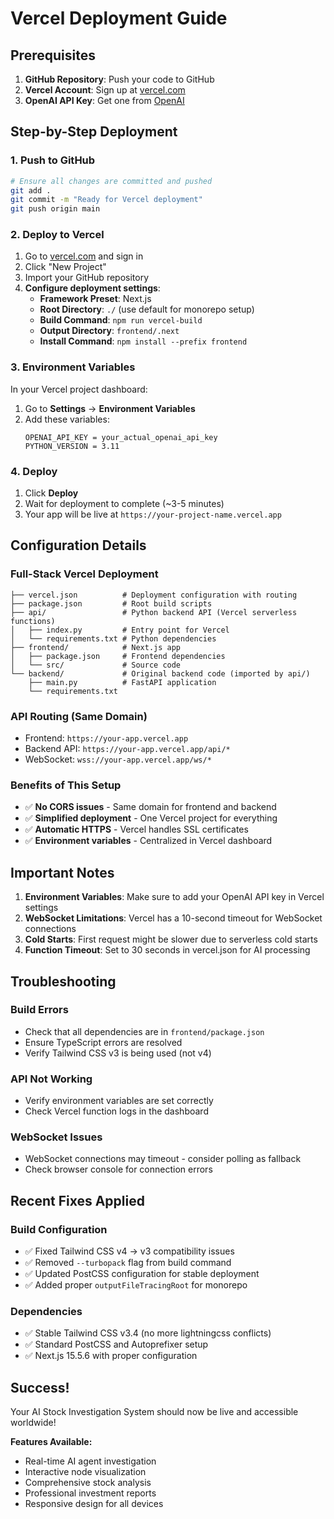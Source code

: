 # Vercel Deployment Guide

## Prerequisites
1. **GitHub Repository**: Push your code to GitHub
2. **Vercel Account**: Sign up at [vercel.com](https://vercel.com)
3. **OpenAI API Key**: Get one from [OpenAI](https://platform.openai.com/api-keys)

## Step-by-Step Deployment

### 1. **Push to GitHub**
```bash
# Ensure all changes are committed and pushed
git add .
git commit -m "Ready for Vercel deployment"
git push origin main
```

### 2. **Deploy to Vercel**
1. Go to [vercel.com](https://vercel.com) and sign in
2. Click "New Project"
3. Import your GitHub repository
4. **Configure deployment settings**:
   - **Framework Preset**: Next.js
   - **Root Directory**: `./` (use default for monorepo setup)
   - **Build Command**: `npm run vercel-build`
   - **Output Directory**: `frontend/.next`
   - **Install Command**: `npm install --prefix frontend`

### 3. **Environment Variables**
In your Vercel project dashboard:
1. Go to **Settings** → **Environment Variables**
2. Add these variables:
   ```
   OPENAI_API_KEY = your_actual_openai_api_key
   PYTHON_VERSION = 3.11
   ```

### 4. **Deploy**
1. Click **Deploy**
2. Wait for deployment to complete (~3-5 minutes)
3. Your app will be live at `https://your-project-name.vercel.app`

## Configuration Details

### **Full-Stack Vercel Deployment**
```
├── vercel.json          # Deployment configuration with routing
├── package.json         # Root build scripts
├── api/                 # Python backend API (Vercel serverless functions)
│   ├── index.py         # Entry point for Vercel
│   └── requirements.txt # Python dependencies
├── frontend/            # Next.js app
│   ├── package.json     # Frontend dependencies
│   └── src/             # Source code
└── backend/             # Original backend code (imported by api/)
    ├── main.py          # FastAPI application
    └── requirements.txt
```

### **API Routing (Same Domain)**
- Frontend: `https://your-app.vercel.app`
- Backend API: `https://your-app.vercel.app/api/*`
- WebSocket: `wss://your-app.vercel.app/ws/*`

### **Benefits of This Setup**
- ✅ **No CORS issues** - Same domain for frontend and backend
- ✅ **Simplified deployment** - One Vercel project for everything
- ✅ **Automatic HTTPS** - Vercel handles SSL certificates
- ✅ **Environment variables** - Centralized in Vercel dashboard

## Important Notes

1. **Environment Variables**: Make sure to add your OpenAI API key in Vercel settings
2. **WebSocket Limitations**: Vercel has a 10-second timeout for WebSocket connections
3. **Cold Starts**: First request might be slower due to serverless cold starts
4. **Function Timeout**: Set to 30 seconds in vercel.json for AI processing

## Troubleshooting

### **Build Errors**
- Check that all dependencies are in `frontend/package.json`
- Ensure TypeScript errors are resolved
- Verify Tailwind CSS v3 is being used (not v4)

### **API Not Working**
- Verify environment variables are set correctly
- Check Vercel function logs in the dashboard

### **WebSocket Issues**
- WebSocket connections may timeout - consider polling as fallback
- Check browser console for connection errors

## Recent Fixes Applied

### **Build Configuration**
- ✅ Fixed Tailwind CSS v4 → v3 compatibility issues
- ✅ Removed `--turbopack` flag from build command
- ✅ Updated PostCSS configuration for stable deployment
- ✅ Added proper `outputFileTracingRoot` for monorepo

### **Dependencies**
- ✅ Stable Tailwind CSS v3.4 (no more lightningcss conflicts)
- ✅ Standard PostCSS and Autoprefixer setup
- ✅ Next.js 15.5.6 with proper configuration

## Success!
Your AI Stock Investigation System should now be live and accessible worldwide!

**Features Available:**
- Real-time AI agent investigation
- Interactive node visualization  
- Comprehensive stock analysis
- Professional investment reports
- Responsive design for all devices